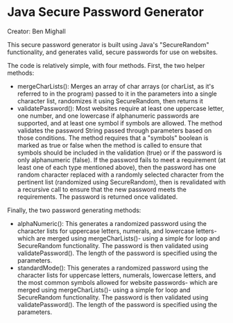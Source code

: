 # Java Secure Password Generator
Creator: Ben Mighall

This secure password generator is built using Java's "SecureRandom" functionality, and generates valid, secure passwords for use on websites. 

The code is relatively simple, with four methods. First, the two helper methods: 
* mergeCharLists(): Merges an array of char arrays (or charList, as it's referred to in the program) passed to it in the parameters into a single character list, randomizes it using SecureRandom, then returns it
* validatePassword(): Most websites require at least one uppercase letter, one number, and one lowercase if alphanumeric passwords are supported, and at least one symbol if symbols are allowed. The method validates the password String passed through parameters based on those conditions. The method requires that a "symbols" boolean is marked as true or false when the method is called to ensure that symbols should be included in the validation (true) or if the password is only alphanumeric (false). If the password fails to meet a requirement (at least one of each type mentioned above), then the password has one random character replaced with a randomly selected character from the pertinent list (randomized using SecureRandom), then is revalidated with a recursive call to ensure that the new password meets the requirements. The password is returned once validated.

Finally, the two password generating methods:
* alphaNumeric(): This generates a randomized password using the character lists for uppercase letters, numerals, and lowercase letters- which are merged using mergeCharLists()- using a simple for loop and SecureRandom functionality. The password is then validated using validatePassword(). The length of the password is specified using the parameters.
* standardMode(): This generates a randomized password using the character lists for uppercase letters, numerals, lowercase letters, and the most common symbols allowed for website passwords- which are merged using mergeCharLists()- using a simple for loop and SecureRandom functionality. The password is then validated using validatePassword(). The length of the password is specified using the parameters.

